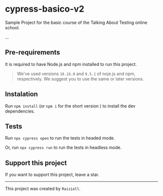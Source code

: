 # cypress-basico-v2

Sample Project for the basic course of the Talking About Testing online school.

...
## Pre-requirements

It is required to have Node.js and npm installed to run this project.

> We've used versions `18.16.0` and `9.5.1` of noje.js and npm, respectively. We suggest you to use the same or later versions.

## Instalation

Run `npm install` (or `npm i` for the short version ) to install the dev dependencies.

## Tests 

Run `npx cypress open` to run the tests in headed mode. 

Or, run `npx cypress run` to run the tests in headless mode.

## Support this project

If you want to support this project, leave a star.

---

This project was created by `Raiziell`.